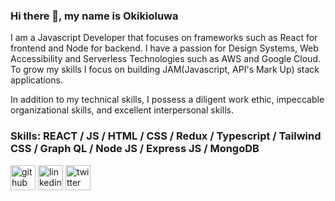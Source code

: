 
### Hi there 👋, my name is Okikioluwa

I am a Javascript Developer that focuses on frameworks such as React for frontend and Node for backend. I have a passion for Design Systems, Web Accessibility and Serverless Technologies such as AWS and Google Cloud. To grow my skills I focus on building JAM(Javascript, API's Mark Up) stack applications.

In addition to my technical skills, I possess a diligent work ethic, impeccable organizational skills, and excellent interpersonal skills.

### Skills:  REACT / JS / HTML / CSS / Redux / Typescript / Tailwind CSS / Graph QL / Node JS / Express JS / MongoDB

[<img src='https://cdn.jsdelivr.net/npm/simple-icons@3.0.1/icons/github.svg' alt='github' height='40'>](https://github.com/okiki123)  [<img src='https://cdn.jsdelivr.net/npm/simple-icons@3.0.1/icons/linkedin.svg' alt='linkedin' height='40'>](https://www.linkedin.com/in/https://www.linkedin.com/in/malomo-okikioluwa-5bb771169//)  [<img src='https://cdn.jsdelivr.net/npm/simple-icons@3.0.1/icons/twitter.svg' alt='twitter' height='40'>](https://twitter.com/@okiki_malomo)



